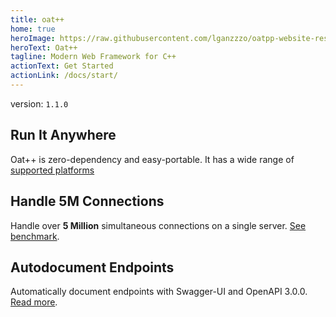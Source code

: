 ```yaml
---
title: oat++
home: true
heroImage: https://raw.githubusercontent.com/lganzzzo/oatpp-website-res/master/logo.png
heroText: Oat++
tagline: Modern Web Framework for C++
actionText: Get Started
actionLink: /docs/start/
---
```


<seo/>

version: `1.1.0`

<div class="features">
  <div class="feature">
    <h2>Run It Anywhere</h2>
    <p>Oat++ is zero-dependency and easy-portable. It has a wide range of <a href="/supported-platforms/">supported platforms</a></p>
  </div>
  <div class="feature">
    <h2>Handle 5M Connections</h2>
    <p>Handle over <b>5 Million</b> simultaneous connections on a single server. <a href="/benchmark/websocket/5-million/">See benchmark</a>.</p>
  </div>
  <div class="feature">
    <h2>Autodocument Endpoints</h2>
    <p>Automatically document endpoints with Swagger-UI and OpenAPI 3.0.0. <a href="/docs/components/api-controller/#endpoint-annotation-and-api-documentation">Read more</a>.</p>
  </div>
</div>